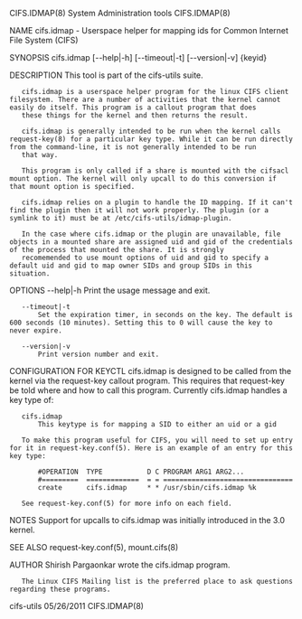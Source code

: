 CIFS.IDMAP(8)                                                                            System Administration tools                                                                            CIFS.IDMAP(8)



NAME
       cifs.idmap - Userspace helper for mapping ids for Common Internet File System (CIFS)

SYNOPSIS
       cifs.idmap [--help|-h] [--timeout|-t] [--version|-v] {keyid}

DESCRIPTION
       This tool is part of the cifs-utils suite.

       cifs.idmap is a userspace helper program for the linux CIFS client filesystem. There are a number of activities that the kernel cannot easily do itself. This program is a callout program that does
       these things for the kernel and then returns the result.

       cifs.idmap is generally intended to be run when the kernel calls request-key(8) for a particular key type. While it can be run directly from the command-line, it is not generally intended to be run
       that way.

       This program is only called if a share is mounted with the cifsacl mount option. The kernel will only upcall to do this conversion if that mount option is specified.

       cifs.idmap relies on a plugin to handle the ID mapping. If it can't find the plugin then it will not work properly. The plugin (or a symlink to it) must be at /etc/cifs-utils/idmap-plugin.

       In the case where cifs.idmap or the plugin are unavailable, file objects in a mounted share are assigned uid and gid of the credentials of the process that mounted the share. It is strongly
       recomemended to use mount options of uid and gid to specify a default uid and gid to map owner SIDs and group SIDs in this situation.

OPTIONS
       --help|-h
              Print the usage message and exit.

       --timeout|-t
           Set the expiration timer, in seconds on the key. The default is 600 seconds (10 minutes). Setting this to 0 will cause the key to never expire.

       --version|-v
           Print version number and exit.

CONFIGURATION FOR KEYCTL
       cifs.idmap is designed to be called from the kernel via the request-key callout program. This requires that request-key be told where and how to call this program. Currently cifs.idmap handles a key
       type of:

       cifs.idmap
           This keytype is for mapping a SID to either an uid or a gid

       To make this program useful for CIFS, you will need to set up entry for it in request-key.conf(5). Here is an example of an entry for this key type:

           #OPERATION  TYPE           D C PROGRAM ARG1 ARG2...
           #=========  =============  = = ================================
           create      cifs.idmap     * * /usr/sbin/cifs.idmap %k

       See request-key.conf(5) for more info on each field.

NOTES
       Support for upcalls to cifs.idmap was initially introduced in the 3.0 kernel.

SEE ALSO
       request-key.conf(5), mount.cifs(8)

AUTHOR
       Shirish Pargaonkar wrote the cifs.idmap program.

       The Linux CIFS Mailing list is the preferred place to ask questions regarding these programs.



cifs-utils                                                                                        05/26/2011                                                                                    CIFS.IDMAP(8)
